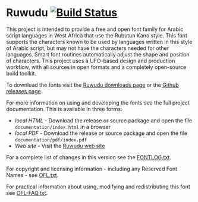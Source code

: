 # Ruwudu [![Build Status](https://build.palaso.org/app/rest/builds/buildType:Ruwudu/statusIcon)](https://build.palaso.org/viewType.html?buildTypeId=Fonts_Ruwudu&guest=1)

This project is intended to provide a free and open font family for Arabic script languages in West Africa that use the Rubutun Kano style. This font supports the characters known to be used by languages written in this style of Arabic script, but may not have the characters needed for other languages. Smart font routines automatically adjust the shape and position of characters. This project uses a UFO-based design and production workflow, with all sources in open formats and a completely open-source build toolkit. 

To download the fonts visit the [Ruwudu downloads page](https://software.sil.org/ruwudu/download/) or the [Github releases page](https://github.com/silnrsi/font-ruwudu/releases).

For more information on using and developing the fonts see the full project documentation. This is available in three forms:

- *local HTML* - Download the release or source package and open the file `documentation/index.html` in a browser
- *local PDF* - Download the release or source package and open the file `documentation/pdf/index.pdf`
- *Web site* - Visit the [Ruwudu web site](https://software.sil.org/ruwudu) 

For a complete list of changes in this version see the [FONTLOG.txt](FONTLOG.txt).

For copyright and licensing information - including any Reserved Font Names - see [OFL.txt](OFL.txt).

For practical information about using, modifying and redistributing this font see [OFL-FAQ.txt](OFL-FAQ.txt).

